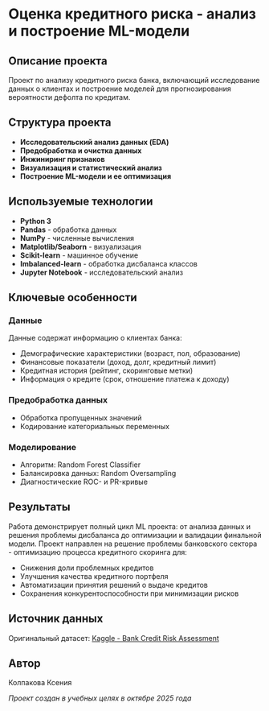 # Оценка кредитного риска - анализ и построение ML-модели

## Описание проекта

Проект по анализу кредитного риска банка, включающий исследование данных о клиентах и построение моделей для прогнозирования вероятности дефолта по кредитам.


## Структура проекта

- **Исследовательский анализ данных (EDA)**
- **Предобработка и очистка данных**
- **Инжиниринг признаков**
- **Визуализация и статистический анализ**
- **Построение ML-модели и ее оптимизация**

## Используемые технологии

- **Python 3**
- **Pandas** - обработка данных
- **NumPy** - численные вычисления
- **Matplotlib/Seaborn** - визуализация
- **Scikit-learn** - машинное обучение
- **Imbalanced-learn** - обработка дисбаланса классов
- **Jupyter Notebook** - исследовательский анализ


## Ключевые особенности

### Данные

Данные содержат информацию о клиентах банка:
- Демографические характеристики (возраст, пол, образование)
- Финансовые показатели (доход, долг, кредитный лимит)
- Кредитная история (рейтинг, скоринговые метки)
- Информация о кредите (срок, отношение платежа к доходу)

### Предобработка данных ###

- Обработка пропущенных значений
- Кодирование категориальных переменных

### Моделирование ###

- Алгоритм: Random Forest Classifier
- Балансировка данных: Random Oversampling
- Диагностические ROC- и PR-кривые

## Результаты ##

Работа демонстрирует полный цикл ML проекта: от анализа данных и решения проблемы дисбаланса до оптимизации и валидации финальной модели.
Проект направлен на решение проблемы банковского сектора - оптимизацию процесса кредитного скоринга для:
- Снижения доли проблемных кредитов
- Улучшения качества кредитного портфеля  
- Автоматизации принятия решений о выдаче кредитов
- Сохранения конкурентоспособности при минимизации рисков


## Источник данных
Оригинальный датасет: [Kaggle - Bank Credit Risk Assessment](https://www.kaggle.com/datasets/kapturovalexander/bank-credit-risk-assessment)

## Автор
Колпакова Ксения

*Проект создан в учебных целях в октябре 2025 года*
